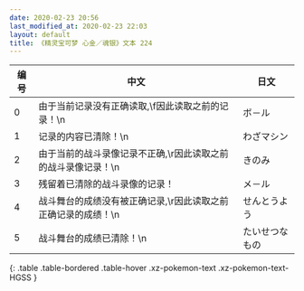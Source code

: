 ```yaml
---
date: 2020-02-23 20:56
last_modified_at: 2020-02-23 22:03
layout: default
title: 《精灵宝可梦 心金／魂银》文本 224
---
```

| 编号 | 中文 | 日文 |
| ---- | ---- | ---- |
| 0 | 由于当前记录没有正确读取,\f因此读取之前的记录！\n | ボ－ル |
| 1 | 记录的内容已清除！\n | わざマシン |
| 2 | 由于当前的战斗录像记录不正确,\r因此读取之前的战斗录像记录！\n | きのみ |
| 3 | 残留着已清除的战斗录像的记录！ | メ－ル |
| 4 | 战斗舞台的成绩没有被正确记录,\r因此读取之前正确记录的成绩！\n | せんとうよう |
| 5 | 战斗舞台的成绩已清除！\n | たいせつなもの |
{: .table .table-bordered .table-hover .xz-pokemon-text .xz-pokemon-text-HGSS }